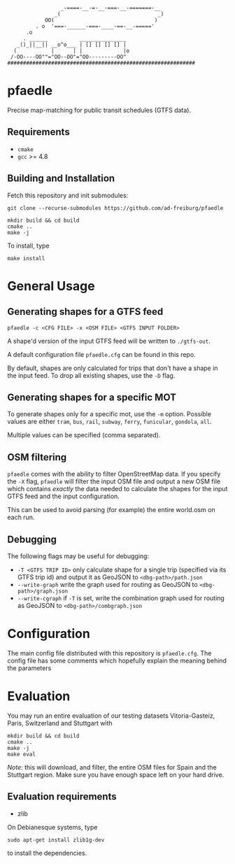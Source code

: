 ```
                 _-====-__-=-__-===-__-=======-__
               _(                               _)
            OO(                                )
         . o  '===-______-===-____-==-__-====='
      .o
     . ______          _______________
   _()_||__|| __o^o___ | [] [] [] [] |
  (           |      | |             |o
 /-OO----OO""="OO--OO"="OO---------OO"
############################################################
```

# pfaedle

Precise map-matching for public transit schedules (GTFS data).

## Requirements

 * `cmake`
 * `gcc` >= 4.8

## Building and Installation

Fetch this repository and init submodules:

```
git clone --recurse-submodules https://github.com/ad-freiburg/pfaedle
```

```
mkdir build && cd build
cmake ..
make -j
```

To install, type
```
make install
```

# General Usage

## Generating shapes for a GTFS feed

```
pfaedle -c <CFG FILE> -x <OSM FILE> <GTFS INPUT FOLDER>
```

A shape'd version of the input GTFS feed will be written to `./gtfs-out`.

A default configuration file `pfaedle.cfg` can be found in this repo.

By default, shapes are only calculated for trips that don't have a shape in the
input feed. To drop all existing shapes, use the `-D` flag.

## Generating shapes for a specific MOT

To generate shapes only for a specific mot, use the `-m` option. Possible
values are either `tram`, `bus`, `rail`, `subway`, `ferry`, `funicular`,
`gondola`, `all`.

Multiple values can be specified (comma separated).

## OSM filtering

`pfaedle` comes with the ability to filter OpenStreetMap data. If you specify
the `-X` flag, `pfaedle` will filter the input OSM file and output a new OSM
file which contains *exactly* the data needed to calculate the shapes for the
input GTFS feed and the input configuration.

This can be used to avoid parsing (for example) the entire world.osm on each
run.

## Debugging

The following flags may be useful for debugging:

 * `-T <GTFS TRIP ID>` only calculate shape for a single trip (specified via its GTFS trip id) and output it as GeoJSON to
   `<dbg-path>/path.json`
 * `--write-graph` write the graph used for routing as GeoJSON to
   `<dbg-path>/graph.json`
 * `--write-cgraph` if `-T` is set, write the combination graph used for
   routing as GeoJSON to `<dbg-path>/combgraph.json`

# Configuration

The main config file distributed with this repository is `pfaedle.cfg`. The
config file has some comments which hopefully explain the meaning behind the
parameters

# Evaluation

You may run an entire evaluation of our testing datasets Vitoria-Gasteiz, Paris, Switzerland and
Stuttgart with

```
mkdir build && cd build
cmake ..
make -j
make eval
```

*Note:* this will download, and filter, the entire OSM files for Spain and the
Stuttgart region. Make sure you have enough space left on your hard drive.

## Evaluation requirements

 * zlib

On Debianesque systems, type

```
sudo apt-get install zlib1g-dev
```

to install the dependencies.
